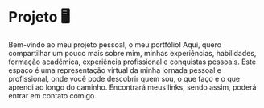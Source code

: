 # Projeto 🖥️

<p>
Bem-vindo ao meu projeto pessoal, o meu portfólio! Aqui, quero compartilhar um pouco mais sobre mim, minhas experiências, habilidades, formação acadêmica, experiência profissional e conquistas pessoais. Este espaço é uma representação virtual da minha jornada pessoal e profissional, onde você pode descobrir quem sou, o que faço e o que aprendi ao longo do caminho. Encontrará meus links, sendo assim, poderá entrar em contato comigo.
</p>
